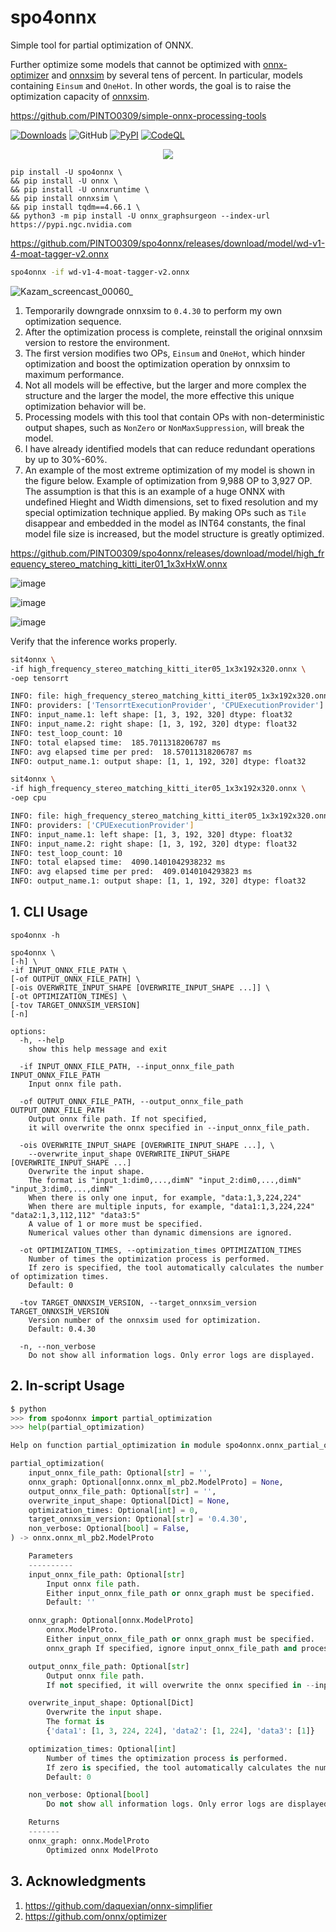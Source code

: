 # spo4onnx
Simple tool for partial optimization of ONNX.

Further optimize some models that cannot be optimized with [onnx-optimizer](https://github.com/onnx/optimizer) and [onnxsim](https://github.com/daquexian/onnx-simplifier) by several tens of percent. In particular, models containing `Einsum` and `OneHot`. In other words, the goal is to raise the optimization capacity of [onnxsim](https://github.com/daquexian/onnx-simplifier).

https://github.com/PINTO0309/simple-onnx-processing-tools

[![Downloads](https://static.pepy.tech/personalized-badge/spo4onnx?period=total&units=none&left_color=grey&right_color=brightgreen&left_text=Downloads)](https://pepy.tech/project/spo4onnx) ![GitHub](https://img.shields.io/github/license/PINTO0309/spo4onnx?color=2BAF2B) [![PyPI](https://img.shields.io/pypi/v/spo4onnx?color=2BAF2B)](https://pypi.org/project/spo4onnx/) [![CodeQL](https://github.com/PINTO0309/spo4onnx/workflows/CodeQL/badge.svg)](https://github.com/PINTO0309/spo4onnx/actions?query=workflow%3ACodeQL)

<p align="center">
  <img src="https://github.com/PINTO0309/spo4onnx/assets/33194443/0db36d5a-e3b7-4592-a176-3c02b0b8f77f" />
</p>

```
pip install -U spo4onnx \
&& pip install -U onnx \
&& pip install -U onnxruntime \
&& pip install onnxsim \
&& pip install tqdm==4.66.1 \
&& python3 -m pip install -U onnx_graphsurgeon --index-url https://pypi.ngc.nvidia.com
```

https://github.com/PINTO0309/spo4onnx/releases/download/model/wd-v1-4-moat-tagger-v2.onnx

```bash
spo4onnx -if wd-v1-4-moat-tagger-v2.onnx
```

![Kazam_screencast_00060_](https://github.com/PINTO0309/spo4onnx/assets/33194443/2fa84a50-a26c-47c9-99f7-845732adffb8)

1. Temporarily downgrade onnxsim to `0.4.30` to perform my own optimization sequence.
2. After the optimization process is complete, reinstall the original onnxsim version to restore the environment.
3. The first version modifies two OPs, `Einsum` and `OneHot`, which hinder optimization and boost the optimization operation by onnxsim to maximum performance.
4. Not all models will be effective, but the larger and more complex the structure and the larger the model, the more effective this unique optimization behavior will be.
5. Processing models with this tool that contain OPs with non-deterministic output shapes, such as `NonZero` or `NonMaxSuppression`, will break the model.
6. I have already identified models that can reduce redundant operations by up to 30%-60%.
7. An example of the most extreme optimization of my model is shown in the figure below. Example of optimization from 9,988 OP to 3,927 OP. The assumption is that this is an example of a huge ONNX with undefined Hieght and Width dimensions, set to fixed resolution and my special optimization technique applied. By making OPs such as `Tile` disappear and embedded in the model as INT64 constants, the final model file size is increased, but the model structure is greatly optimized.

https://github.com/PINTO0309/spo4onnx/releases/download/model/high_frequency_stereo_matching_kitti_iter01_1x3xHxW.onnx

![image](https://github.com/PINTO0309/spo4onnx/assets/33194443/dfb36e72-6898-4d71-a0bf-f6187b5bd877)

![image](https://github.com/PINTO0309/spo4onnx/assets/33194443/6efceb56-5e7e-4d88-b368-35342cfe0fcc)

![image](https://github.com/PINTO0309/spo4onnx/assets/33194443/d50adf77-4859-4c5e-8322-ef6698c1a771)

Verify that the inference works properly.
```bash
sit4onnx \
-if high_frequency_stereo_matching_kitti_iter05_1x3x192x320.onnx \
-oep tensorrt

INFO: file: high_frequency_stereo_matching_kitti_iter05_1x3x192x320.onnx
INFO: providers: ['TensorrtExecutionProvider', 'CPUExecutionProvider']
INFO: input_name.1: left shape: [1, 3, 192, 320] dtype: float32
INFO: input_name.2: right shape: [1, 3, 192, 320] dtype: float32
INFO: test_loop_count: 10
INFO: total elapsed time:  185.7011318206787 ms
INFO: avg elapsed time per pred:  18.57011318206787 ms
INFO: output_name.1: output shape: [1, 1, 192, 320] dtype: float32

sit4onnx \
-if high_frequency_stereo_matching_kitti_iter05_1x3x192x320.onnx \
-oep cpu

INFO: file: high_frequency_stereo_matching_kitti_iter05_1x3x192x320.onnx
INFO: providers: ['CPUExecutionProvider']
INFO: input_name.1: left shape: [1, 3, 192, 320] dtype: float32
INFO: input_name.2: right shape: [1, 3, 192, 320] dtype: float32
INFO: test_loop_count: 10
INFO: total elapsed time:  4090.1401042938232 ms
INFO: avg elapsed time per pred:  409.0140104293823 ms
INFO: output_name.1: output shape: [1, 1, 192, 320] dtype: float32
```

## 1. CLI Usage
```
spo4onnx -h

spo4onnx \
[-h] \
-if INPUT_ONNX_FILE_PATH \
[-of OUTPUT_ONNX_FILE_PATH] \
[-ois OVERWRITE_INPUT_SHAPE [OVERWRITE_INPUT_SHAPE ...]] \
[-ot OPTIMIZATION_TIMES] \
[-tov TARGET_ONNXSIM_VERSION]
[-n]

options:
  -h, --help
    show this help message and exit

  -if INPUT_ONNX_FILE_PATH, --input_onnx_file_path INPUT_ONNX_FILE_PATH
    Input onnx file path.

  -of OUTPUT_ONNX_FILE_PATH, --output_onnx_file_path OUTPUT_ONNX_FILE_PATH
    Output onnx file path. If not specified,
    it will overwrite the onnx specified in --input_onnx_file_path.

  -ois OVERWRITE_INPUT_SHAPE [OVERWRITE_INPUT_SHAPE ...], \
    --overwrite_input_shape OVERWRITE_INPUT_SHAPE [OVERWRITE_INPUT_SHAPE ...]
    Overwrite the input shape.
    The format is "input_1:dim0,...,dimN" "input_2:dim0,...,dimN" "input_3:dim0,...,dimN"
    When there is only one input, for example, "data:1,3,224,224"
    When there are multiple inputs, for example, "data1:1,3,224,224" "data2:1,3,112,112" "data3:5"
    A value of 1 or more must be specified.
    Numerical values other than dynamic dimensions are ignored.

  -ot OPTIMIZATION_TIMES, --optimization_times OPTIMIZATION_TIMES
    Number of times the optimization process is performed.
    If zero is specified, the tool automatically calculates the number of optimization times.
    Default: 0

  -tov TARGET_ONNXSIM_VERSION, --target_onnxsim_version TARGET_ONNXSIM_VERSION
    Version number of the onnxsim used for optimization.
    Default: 0.4.30

  -n, --non_verbose
    Do not show all information logs. Only error logs are displayed.
```

## 2. In-script Usage
```python
$ python
>>> from spo4onnx import partial_optimization
>>> help(partial_optimization)

Help on function partial_optimization in module spo4onnx.onnx_partial_optimization:

partial_optimization(
    input_onnx_file_path: Optional[str] = '',
    onnx_graph: Optional[onnx.onnx_ml_pb2.ModelProto] = None,
    output_onnx_file_path: Optional[str] = '',
    overwrite_input_shape: Optional[Dict] = None,
    optimization_times: Optional[int] = 0,
    target_onnxsim_version: Optional[str] = '0.4.30',
    non_verbose: Optional[bool] = False,
) -> onnx.onnx_ml_pb2.ModelProto

    Parameters
    ----------
    input_onnx_file_path: Optional[str]
        Input onnx file path.
        Either input_onnx_file_path or onnx_graph must be specified.
        Default: ''

    onnx_graph: Optional[onnx.ModelProto]
        onnx.ModelProto.
        Either input_onnx_file_path or onnx_graph must be specified.
        onnx_graph If specified, ignore input_onnx_file_path and process onnx_graph.

    output_onnx_file_path: Optional[str]
        Output onnx file path.
        If not specified, it will overwrite the onnx specified in --input_onnx_file_path.

    overwrite_input_shape: Optional[Dict]
        Overwrite the input shape.
        The format is
        {'data1': [1, 3, 224, 224], 'data2': [1, 224], 'data3': [1]}

    optimization_times: Optional[int]
        Number of times the optimization process is performed.
        If zero is specified, the tool automatically calculates the number of optimization times.
        Default: 0

    non_verbose: Optional[bool]
        Do not show all information logs. Only error logs are displayed.

    Returns
    -------
    onnx_graph: onnx.ModelProto
        Optimized onnx ModelProto
```

## 3. Acknowledgments
1. https://github.com/daquexian/onnx-simplifier
2. https://github.com/onnx/optimizer
